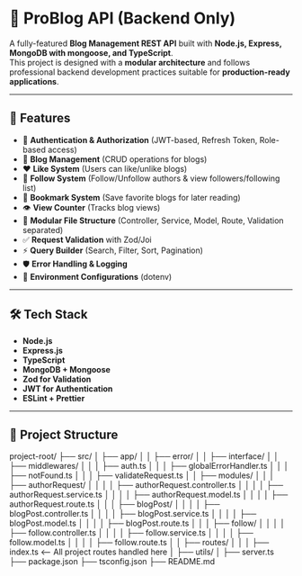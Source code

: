 # 📖 ProBlog API (Backend Only)

A fully-featured **Blog Management REST API** built with **Node.js, Express, MongoDB with mongoose, and TypeScript**.  
This project is designed with a **modular architecture** and follows professional backend development practices suitable for **production-ready applications**.

---

## 🚀 Features

- 🔐 **Authentication & Authorization** (JWT-based, Refresh Token, Role-based access)
- 📝 **Blog Management** (CRUD operations for blogs)
- ❤️ **Like System** (Users can like/unlike blogs)
- 👥 **Follow System** (Follow/Unfollow authors & view followers/following list)
- 🔖 **Bookmark System** (Save favorite blogs for later reading)
- 👁️ **View Counter** (Tracks blog views)
- 📂 **Modular File Structure** (Controller, Service, Model, Route, Validation separated)
- ✅ **Request Validation** with Zod/Joi
- ⚡ **Query Builder** (Search, Filter, Sort, Pagination)
- 🛡️ **Error Handling & Logging**
- 📌 **Environment Configurations** (dotenv)

---


## 🛠️ Tech Stack

- **Node.js**
- **Express.js**
- **TypeScript**
- **MongoDB + Mongoose**
- **Zod for Validation**
- **JWT for Authentication**
- **ESLint + Prettier**

---




## 📂 Project Structure

project-root/
├── src/
│ ├── app/
│ │ ├── error/
│ │ ├── interface/
│ │ ├── middlewares/
│ │ │ ├── auth.ts
│ │ │ ├── globalErrorHandler.ts
│ │ │ ├── notFound.ts
│ │ │ ├── validateRequest.ts
│ │ ├── modules/
│ │ │ ├── authorRequest/
│ │ │ │ ├── authorRequest.controller.ts
│ │ │ │ ├── authorRequest.service.ts
│ │ │ │ ├── authorRequest.model.ts
│ │ │ │ ├── authorRequest.route.ts
│ │ │ ├── blogPost/
│ │ │ │ ├── blogPost.controller.ts
│ │ │ │ ├── blogPost.service.ts
│ │ │ │ ├── blogPost.model.ts
│ │ │ │ ├── blogPost.route.ts
│ │ │ ├── follow/
│ │ │ │ ├── follow.controller.ts
│ │ │ │ ├── follow.service.ts
│ │ │ │ ├── follow.model.ts
│ │ │ │ ├── follow.route.ts
│ │ ├── routes/
│ │ │ ├── index.ts <-- All project routes handled here
│ ├── utils/
│ ├── server.ts
├── package.json
├── tsconfig.json
├── README.md